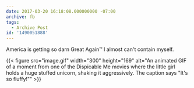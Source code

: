 ```yaml
---
date: 2017-03-20 16:18:08.000000000 -07:00
archive: fb
tags: 
  - Archive Post
id: '1490051888'
---
```


America is getting so darn Great Again™ I almost can't contain myself.

{{< figure
	src="image.gif"
	width="300"
	height="169"
	alt="An animated GIF of a moment from one of the Dispicable Me movies where the little girl holds a huge stuffed unicorn, shaking it aggressively. The caption says \"It's so fluffy!\"" >}}